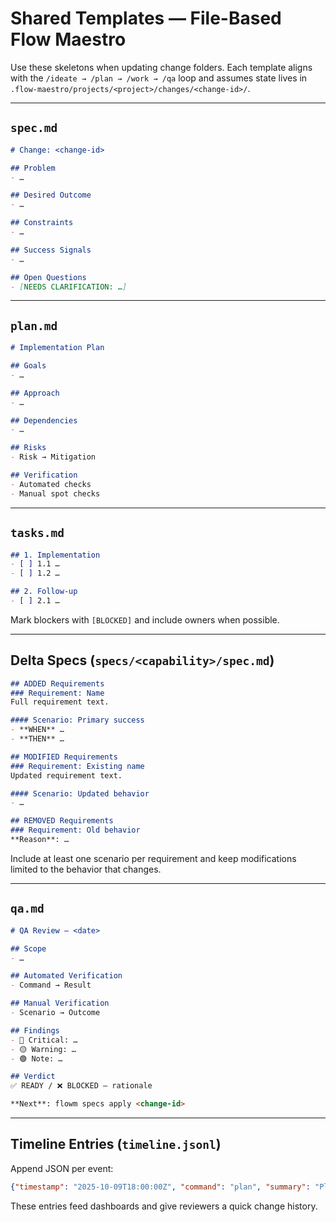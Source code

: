 # Shared Templates — File-Based Flow Maestro

Use these skeletons when updating change folders. Each template aligns with the `/ideate → /plan → /work → /qa` loop and assumes state lives in `.flow-maestro/projects/<project>/changes/<change-id>/`.

---

## `spec.md`

```markdown
# Change: <change-id>

## Problem
- …

## Desired Outcome
- …

## Constraints
- …

## Success Signals
- …

## Open Questions
- [NEEDS CLARIFICATION: …]
```

---

## `plan.md`

```markdown
# Implementation Plan

## Goals
- …

## Approach
- …

## Dependencies
- …

## Risks
- Risk → Mitigation

## Verification
- Automated checks
- Manual spot checks
```

---

## `tasks.md`

```markdown
## 1. Implementation
- [ ] 1.1 …
- [ ] 1.2 …

## 2. Follow-up
- [ ] 2.1 …
```

Mark blockers with `[BLOCKED]` and include owners when possible.

---

## Delta Specs (`specs/<capability>/spec.md`)

```markdown
## ADDED Requirements
### Requirement: Name
Full requirement text.

#### Scenario: Primary success
- **WHEN** …
- **THEN** …

## MODIFIED Requirements
### Requirement: Existing name
Updated requirement text.

#### Scenario: Updated behavior
- …

## REMOVED Requirements
### Requirement: Old behavior
**Reason**: …
```

Include at least one scenario per requirement and keep modifications limited to the behavior that changes.

---

## `qa.md`

```markdown
# QA Review — <date>

## Scope
- …

## Automated Verification
- Command → Result

## Manual Verification
- Scenario → Outcome

## Findings
- 🔴 Critical: …
- 🟡 Warning: …
- 🟢 Note: …

## Verdict
✅ READY / ❌ BLOCKED — rationale

**Next**: flowm specs apply <change-id>
```

---

## Timeline Entries (`timeline.jsonl`)

Append JSON per event:

```json
{"timestamp": "2025-10-09T18:00:00Z", "command": "plan", "summary": "Plan locked; 6 tasks queued"}
```

These entries feed dashboards and give reviewers a quick change history.
